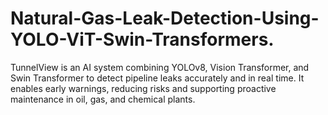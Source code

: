 # Natural-Gas-Leak-Detection-Using-YOLO-ViT-Swin-Transformers.
TunnelView is an AI system combining YOLOv8, Vision Transformer, and Swin Transformer to detect pipeline leaks accurately and in real time. It enables early warnings, reducing risks and supporting proactive maintenance in oil, gas, and chemical plants.
